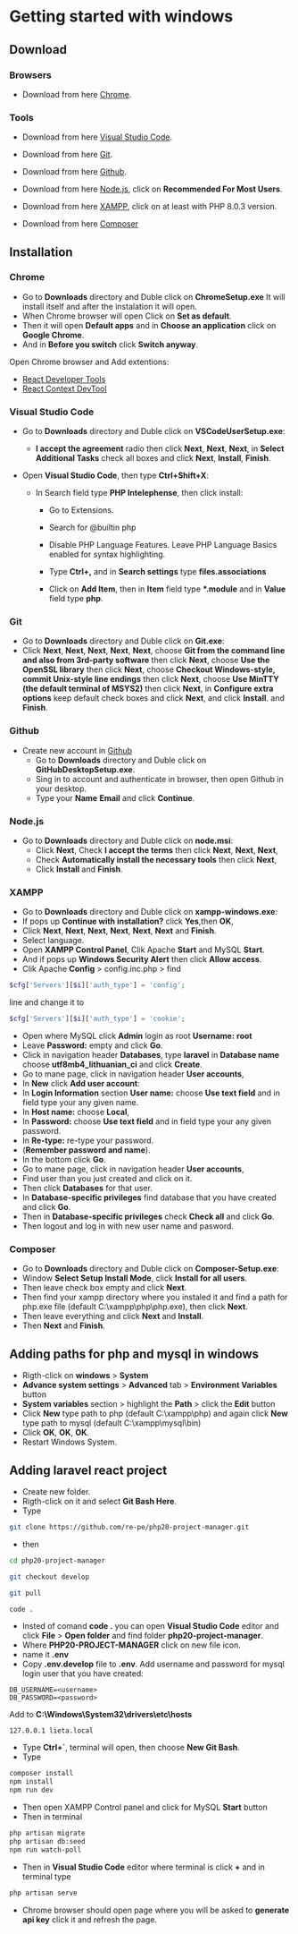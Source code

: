 # Getting started with windows

## Download

### Browsers

- Download from here [Chrome](https://www.google.com/chrome/).

### Tools

- Download from here [Visual Studio Code](https://code.visualstudio.com/Download).

- Download from here [Git](https://git-scm.com/download/win).

- Download from here [Github](https://desktop.github.com/).

- Download from here [Node.js](https://nodejs.org/en/), click on **Recommended For Most Users**.

- Download from here [XAMPP](https://www.apachefriends.org/download.html), click on at least with PHP 8.0.3 version.

- Download from here [Composer](https://getcomposer.org/download/)

## Installation

### Chrome

- Go to **Downloads** directory and Duble click on **ChromeSetup.exe**
  It will install itself and after the instalation it will open.
- When Chrome browser will open Click on **Set as default**.
- Then it will open **Default apps** and in **Choose an application** click on **Google Chrome**.
- And in **Before you switch** click **Switch anyway**.

Open Chrome browser and Add extentions:

- [React Developer Tools](https://chrome.google.com/webstore/detail/react-developer-tools/fmkadmapgofadopljbjfkapdkoienihi)
- [React Context DevTool](https://chrome.google.com/webstore/detail/react-context-devtool/oddhnidmicpefilikhgeagedibnefkcf)

### Visual Studio Code

- Go to **Downloads** directory and Duble click on **VSCodeUserSetup.exe**:

  - **I accept the agreement** radio then click **Next**, **Next**, **Next**,
    in **Select Additional Tasks** check all boxes and click **Next**, **Install**, **Finish**.

- Open **Visual Studio Code**, then type **Ctrl+Shift+X**:

  - In Search field type **PHP Intelephense**, then click install:

    - Go to Extensions.
    - Search for @builtin php
    - Disable PHP Language Features. Leave PHP Language Basics enabled for syntax highlighting.

    - Type **Ctrl+,** and in **Search settings** type **files.associations**
    - Click on **Add Item**, then in **Item** field type **\*.module** and in **Value** field type **php**.

### Git

- Go to **Downloads** directory and Duble click on **Git.exe**:
- Click **Next**, **Next**, **Next**, **Next**, **Next**,
  choose **Git from the command line and also from 3rd-party software** then click **Next**,
  choose **Use the OpenSSL library** then click **Next**,
  choose **Checkout Windows-style, commit Unix-style line endings** then click **Next**,
  choose **Use MinTTY (the default terminal of MSYS2)** then click **Next**,
  in **Configure extra options** keep default check boxes and click **Next**,
  and click **Install**. and **Finish**.

### Github

- Create new account in [Github](https://github.com/)
  - Go to **Downloads** directory and Duble click on **GitHubDesktopSetup.exe**.
  - Sing in to account and authenticate in browser, then open Github in your desktop.
  - Type your **Name** **Email** and click **Continue**.

### Node.js

- Go to **Downloads** directory and Duble click on **node.msi**:
  - Click **Next**, Check **I accept the terms** then click **Next**, **Next**, **Next**,
  - Check **Automatically install the necessary tools** then click **Next**,
  - Click **Install** and **Finish**.

### XAMPP

- Go to **Downloads** directory and Duble click on **xampp-windows.exe**:
- If pops up **Continue with installation?** click **Yes**,then **OK**,
- Click **Next**, **Next**, **Next**, **Next**, **Next**, **Next** and **Finish**.
- Select language.
- Open **XAMPP Control Panel**, Clik Apache **Start** and MySQL **Start**.
- And if pops up **Windows Security Alert** then click **Allow access**.
- Clik Apache **Config** > config.inc.php > find

```php
$cfg['Servers'][$i]['auth_type'] = 'config';
```

line and change it to

```php
$cfg['Servers'][$i]['auth_type'] = 'cookie';
```

- Open where MySQL click **Admin** login as root **Username:** **root**
- Leave **Password:** empty and click **Go**.
- Click in navigation header **Databases**, type **laravel** in **Database name** choose **utf8mb4_lithuanian_ci** and click **Create**.
- Go to mane page, click in navigation header **User accounts**,
- In **New** click **Add user account**:
- In **Login Information** section **User name:** choose **Use text field** and in field type your any given name.
- In **Host name:** choose **Local**,
- In **Password:** choose **Use text field** and in field type your any given password.
- In **Re-type:** re-type your password.
- (**Remember password and name**).
- In the bottom click **Go**.
- Go to mane page, click in navigation header **User accounts**,
- Find user than you just created and click on it.
- Then click **Databases** for that user.
- In **Database-specific privileges** find database that you have created and click **Go**.
- Then in **Database-specific privileges** check **Check all** and click **Go**.
- Then logout and log in with new user name and pasword.

### Composer

- Go to **Downloads** directory and Duble click on **Composer-Setup.exe**:
- Window **Select Setup Install Mode**, click **Install for all users**.
- Then leave check box empty and click **Next**.
- Then find your xampp directory where you instaled it and find a path for php.exe file (default C:\xampp\php\php.exe), then click **Next**.
- Then leave everything and click **Next** and **Install**.
- Then **Next** and **Finish**.

## Adding paths for php and mysql in windows

- Rigth-click on **windows** > **System**
- **Advance system settings** > **Advanced** tab > **Environment Variables** button
- **System variables** section > highlight the **Path** > click the **Edit** button
- Click **New** type path to php (default C:\xampp\php) and again
  click **New** type path to mysql (default C:\xampp\mysql\bin)
- Click **OK**, **OK**, **OK**.
- Restart Windows System.

## Adding laravel react project

- Create new folder.
- Rigth-click on it and select **Git Bash Here**.
- Type

```bash
git clone https://github.com/re-pe/php20-project-manager.git
```

- then

```bash
cd php20-project-manager

git checkout develop

git pull

code .
```

- Insted of comand **code .** you can open **Visual Studio Code** editor and
  click **File** > **Open folder** and find folder **php20-project-manager**.
- Where **PHP20-PROJECT-MANAGER** click on new file icon.
- name it **.env**
- Copy **.env.develop** file to **.env**. Add username and password for mysql login user that you have created:

```env
DB_USERNAME=<username>
DB_PASSWORD=<password>
```

Add to **C:\Windows\System32\drivers\etc\hosts**

```hosts
127.0.0.1 lieta.local
```

- Type **Ctrl+`**, terminal will open, then choose **New Git Bash**.
- Type

```bash
composer install
npm install
npm run dev
```

- Then open XAMPP Control panel and click for MySQL **Start** button
- Then in terminal

```bash
php artisan migrate
php artisan db:seed
npm run watch-poll
```

- Then in **Visual Studio Code** editor where terminal is click **+**
  and in terminal type

```bash
php artisan serve
```

- Chrome browser should open page where you will be asked to **generate api key** click it and refresh the page.
